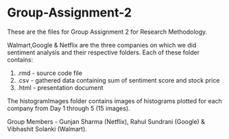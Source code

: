 Group-Assignment-2
==================

These are the files for Group Assignment 2 for Research Methodology.

Walmart,Google & Netflix are the three companies on which we did sentiment analysis and their respective folders.
Each of these folder contains:
1) .rmd  -  source code file 
2) .csv  -  gathered data containing sum of sentiment score and stock price
3) .html -  presentation document

The histogramImages folder contains images of histograms plotted for each company from Day 1 through 5 (15 images).

Group Members - Gunjan Sharma (Netflix), Rahul Sundrani (Google) & Vibhashit Solanki (Walmart).
